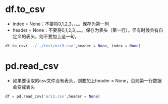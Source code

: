 # df.to_csv
* index = None：不要将0,1,2,3，。。。保存为第一列
* header = None：不要将0,1,2,3，。。。保存为表头（第一行）。但有时候会有自定义的表头，则不要加上这一句。
```py
df.to_csv('../../test/ori3.csv',header = None, index = None)
```

# pd.read_csv
* 如果要读取的csv文件没有表头，则要加上header = None，否则第一行数据会变成表头
```py
df = pd.read_csv('ori3.csv',header = None)
```